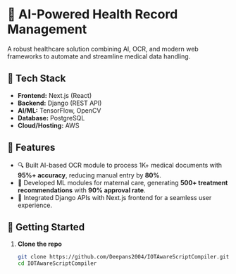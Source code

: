 # 🏥 AI-Powered Health Record Management

A robust healthcare solution combining AI, OCR, and modern web frameworks to automate and streamline medical data handling.

## 🔧 Tech Stack

- **Frontend:** Next.js (React)
- **Backend:** Django (REST API)
- **AI/ML:** TensorFlow, OpenCV
- **Database:** PostgreSQL
- **Cloud/Hosting:** AWS

## 📌 Features

- 🔍 Built AI-based OCR module to process 1K+ medical documents with **95%+ accuracy**, reducing manual entry by **80%**.
- 🤖 Developed ML modules for maternal care, generating **500+ treatment recommendations** with **90% approval rate**.
- 🔗 Integrated Django APIs with Next.js frontend for a seamless user experience.

## 🚀 Getting Started

1. **Clone the repo**
   ```bash
   git clone https://github.com/Deepans2004/IOTAwareScriptCompiler.git
   cd IOTAwareScriptCompiler
